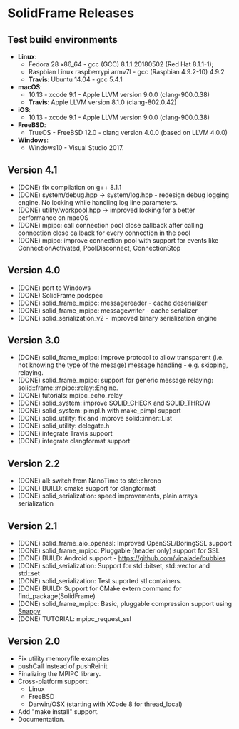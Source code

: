 # SolidFrame Releases

## Test build environments
* **Linux**:
    * Fedora 28 x86_64 - gcc (GCC) 8.1.1 20180502 (Red Hat 8.1.1-1);
    * Raspbian Linux raspberrypi armv7l - gcc (Raspbian 4.9.2-10) 4.9.2
    * **Travis**: Ubuntu 14.04 - gcc 5.4.1
* **macOS**:
    * 10.13 - xcode 9.1 - Apple LLVM version 9.0.0 (clang-900.0.38)
    * **Travis**: Apple LLVM version 8.1.0 (clang-802.0.42)
* **iOS**:
    * 10.13 - xcode 9.1 - Apple LLVM version 9.0.0 (clang-900.0.38)
* **FreeBSD**:
    * TrueOS - FreeBSD 12.0 - clang version 4.0.0 (based on LLVM 4.0.0)
* **Windows**:
    * Windows10 - Visual Studio 2017.

## Version 4.1
* (DONE) fix compilation on g++ 8.1.1
* (DONE) system/debug.hpp -> system/log.hpp - redesign debug logging engine. No locking while handling log line parameters.
* (DONE) utility/workpool.hpp -> improved locking for a better performance on macOS
* (DONE) mpipc: call connection pool close callback after calling connection close callback for every connection in the pool
* (DONE) mpipc: improve connection pool with support for events like ConnectionActivated, PoolDisconnect, ConnectionStop

## Version 4.0
* (DONE) port to Windows
* (DONE) SolidFrame.podspec
* (DONE) solid_frame_mpipc: messagereader - cache deserializer
* (DONE) solid_frame_mpipc: messagewriter - cache serializer
* (DONE) solid_serialization_v2 - improved binary serialization engine

## Version 3.0
* (DONE) solid_frame_mpipc: improve protocol to allow transparent (i.e. not knowing the type of the mesage) message handling - e.g. skipping, relaying.
* (DONE) solid_frame_mpipc: support for generic message relaying: solid::frame::mpipc::relay::Engine. 
* (DONE) tutorials: mpipc_echo_relay
* (DONE) solid_system: improve SOLID_CHECK and SOLID_THROW
* (DONE) solid_system: pimpl.h with make_pimpl support
* (DONE) solid_utility: fix and improve solid::inner::List
* (DONE) solid_utility: delegate.h
* (DONE) integrate Travis support
* (DONE) integrate clangformat support

## Version 2.2
* (DONE) all: switch from NanoTime to std::chrono
* (DONE) BUILD: cmake support for clangformat
* (DONE) solid_serialization: speed improvements, plain arrays serialization

## Version 2.1
* (DONE) solid_frame_aio_openssl: Improved OpenSSL/BoringSSL support
* (DONE) solid_frame_mpipc: Pluggable (header only) support for SSL
* (DONE) BUILD: Android support - https://github.com/vipalade/bubbles
* (DONE) solid_serialization: Support for std::bitset, std::vector<bool> and std::set
* (DONE) solid_serialization: Test suported stl containers.
* (DONE) BUILD: Support for CMake extern command for find_package(SolidFrame)
* (DONE) solid_frame_mpipc: Basic, pluggable compression support using [Snappy](https://google.github.io/snappy/)
* (DONE) TUTORIAL: mpipc_request_ssl


## Version 2.0
* Fix utility memoryfile examples
* pushCall instead of pushReinit
* Finalizing the MPIPC library.
* Cross-platform support:
    * Linux
    * FreeBSD
    * Darwin/OSX (starting with XCode 8 for thread_local)
* Add "make install" support.
* Documentation.

